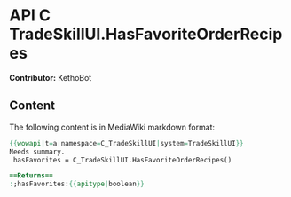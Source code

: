 # API C TradeSkillUI.HasFavoriteOrderRecipes

**Contributor:** KethoBot

## Content

The following content is in MediaWiki markdown format:

```mediawiki
{{wowapi|t=a|namespace=C_TradeSkillUI|system=TradeSkillUI}}
Needs summary.
 hasFavorites = C_TradeSkillUI.HasFavoriteOrderRecipes()

==Returns==
:;hasFavorites:{{apitype|boolean}}
```
